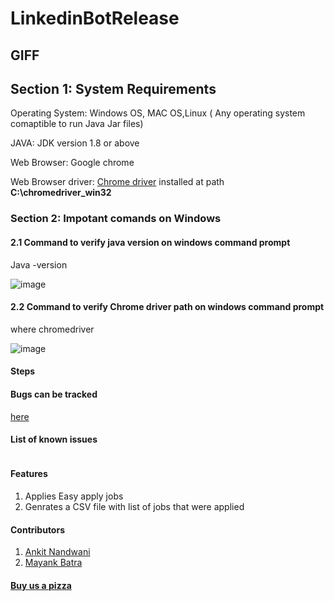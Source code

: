 # LinkedinBotRelease

## GIFF

## Section 1: System Requirements
Operating System: Windows OS, MAC OS,Linux ( Any operating system comaptible to run Java Jar files)

JAVA: JDK version 1.8 or above

Web Browser: Google chrome 

Web Browser driver: [Chrome driver](https://chromedriver.chromium.org/downloads) installed at path **C:\chromedriver_win32**
 
### Section 2: Impotant comands on Windows
#### 2.1 Command to verify java version on windows command prompt
Java -version 

![image](https://user-images.githubusercontent.com/37073720/82620188-b86b7c00-9b8c-11ea-88c5-68d2748ec689.png)

#### 2.2 Command to verify Chrome driver path on windows command prompt 
where chromedriver

![image](https://user-images.githubusercontent.com/37073720/82511367-f8196180-9ac1-11ea-877c-a93a9c7adac6.png)

#### Steps 

#### Bugs can be tracked 
[here](https://github.com/EazzyBot/LinkedinBot/issues)

#### List of known issues 
<table>
</table>

#### Features
1. Applies Easy apply jobs 
2. Genrates a CSV file with list of jobs that were applied

#### Contributors
1. [Ankit Nandwani](https://about.me/ankitnandwani) 
2. [Mayank Batra](https://about.me/mayank_batra) 


#### [Buy us a pizza](https://www.buymeacoffee.com/EazyBot)
